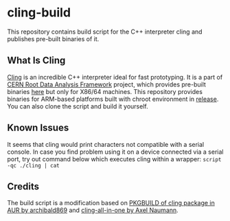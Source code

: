 # cling-build
This repository contains build script for the C++ interpreter cling and publishes pre-built binaries of it.

## What Is Cling
[Cling](https://root.cern/cling/) is an incredible C++ interpreter ideal for fast prototyping. It is a part of [CERN Root Data Analysis Framework](https://root.cern/) project, which provides pre-built binaries [here](https://root.cern/download/cling/) but only for X86/64 machines. This repository provides binaries for ARM-based platforms built with chroot environment in [release](https://github.com/SdtElectronics/cling-build/releases). You can also clone the script and build it yourself.

## Known Issues
It seems that cling would print characters not compatible with a serial console. In case you find problem using it on a device connected via a serial port, try out command below which executes cling within a wrapper:
```script -qc ./cling | cat```

## Credits
The build script is a modification based on [PKGBUILD of cling package in AUR by archibald869](https://aur.archlinux.org/cgit/aur.git/tree/PKGBUILD?h=cling) and [cling-all-in-one by Axel Naumann](https://github.com/Axel-Naumann/cling-all-in-one/blob/master/clone.sh).
